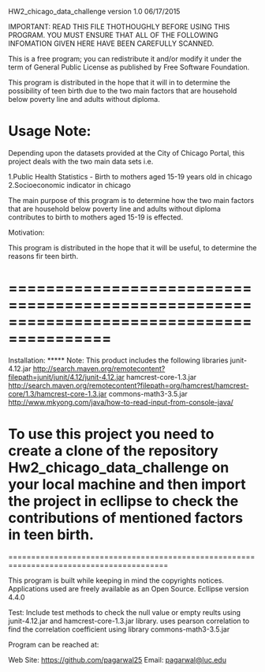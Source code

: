 HW2_chicago_data_challenge version 1.0 06/17/2015

IMPORTANT: READ THIS FILE THOTHOUGHLY BEFORE USING THIS PROGRAM.
	   YOU MUST ENSURE THAT ALL OF THE FOLLOWING INFOMATION GIVEN 
           HERE HAVE BEEN CAREFULLY SCANNED.

This is a free program; you can redistribute it and/or modify it under the term of
General Public License as published by Free Software Foundation.

This program is distributed in the hope that it will in to determine the possibility
of teen birth due to the two main factors that are household below poverty line and adults
without diploma. 

Usage Note:
=======================================================================================
Depending upon the datasets provided at the City of Chicago Portal, this project deals with
the two main data sets i.e.

1.Public Health Statistics - Birth to mothers aged 15-19 years old in chicago
2.Socioeconomic indicator in chicago

The main purpose of this program is to determine how the two main factors that are household below
poverty line and adults without diploma contributes to birth to mothers aged 15-19 is effected.

Motivation:

This program is distributed in the hope that it will be useful, to determine the reasons fir teen birth.

=========================================================================================
=========================================================================================
Installation:
***** Note: This product includes the following libraries
      junit-4.12.jar		http://search.maven.org/remotecontent?filepath=junit/junit/4.12/junit-4.12.jar
      hamcrest-core-1.3.jar     http://search.maven.org/remotecontent?filepath=org/hamcrest/hamcrest-core/1.3/hamcrest-core-1.3.jar
      commons-math3-3.5.jar     http://www.mkyong.com/java/how-to-read-input-from-console-java/


To use this project you need to create a clone of the repository Hw2_chicago_data_challenge on your 
local machine and then import the project in ecllipse to check the contributions of mentioned factors in
teen birth.
=========================================================================================
=========================================================================================

This program is built while keeping in mind the copyrights notices.
Applications used are freely available as an Open Source.
Ecllipse version 4.4.0

Test:
Include test methods to check the null value or empty reults using junit-4.12.jar and hamcrest-core-1.3.jar library.
uses pearson correlation to find the correlation coefficient using library commons-math3-3.5.jar

Program can be reached at:

Web Site: https://github.com/pagarwal25
Email: pagarwal@luc.edu


